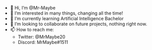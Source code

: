 - 👋 Hi, I’m @Mr-Maybe
- 👀 I’m interested in many things, changing all the time!
- 🌱 I’m currently learning Artificial Intelligence Bachelor
- 💞️ I’m looking to collaborate on future projects, nothing right now.
- 📫 How to reach me: 
  - Twitter: @MrMaybe20
  - Discord: MrMaybe#1511

<!---
Mr-Maybe/Mr-Maybe is a ✨ special ✨ repository because its `README.md` (this file) appears on your GitHub profile.
You can click the Preview link to take a look at your changes.
--->
